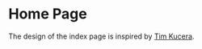 # Home Page

The design of the index page is inspired by [Tim Kucera](https://timkucera.github.io).
